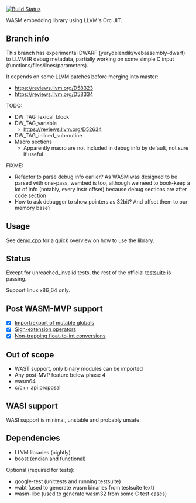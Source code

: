 [![Build Status](https://travis-ci.com/Jiboo/wembed.svg?branch=dwarf)](https://travis-ci.com/Jiboo/wembed)

WASM embedding library using LLVM's Orc JIT.

Branch info
-----------

This branch has experimental DWARF (yurydelendik/webassembly-dwarf) to LLVM IR
debug metadata, partially working on some simple C input (functions/files/lines/parameters).

It depends on some LLVM patches before merging into master:
  - https://reviews.llvm.org/D58323
  - https://reviews.llvm.org/D58334

TODO:
  - DW_TAG_lexical_block
  - DW_TAG_variable
    * https://reviews.llvm.org/D52634
  - DW_TAG_inlined_subroutine
  - Macro sections
    * Apparently macro are not included in debug info by default, not sure if useful

FIXME:
  - Refactor to parse debug info earlier? As WASM was designed to be parsed with one-pass, wembed is too, although we need to book-keep a lot of info (notably, every instr offset) because debug sections are after code section
  - How to ask debugger to show pointers as 32bit? And offset them to our memory base?

Usage
-----

See [demo.cpp](demo.cpp) for a quick overview on how to use the library.

Status
------

Except for unreached_invalid tests, the rest of the official [testsuite](https://github.com/WebAssembly/testsuite)
is passing.

Support linux x86_64 only.

Post WASM-MVP support
---------------------

- [x] [Import/export of mutable globals](https://github.com/WebAssembly/proposals/issues/5)
- [x] [Sign-extension operators](https://github.com/WebAssembly/proposals/issues/9)
- [x] [Non-trapping float-to-int conversions](https://github.com/WebAssembly/proposals/issues/11)

Out of scope
------------

- WAST support, only binary modules can be imported
- Any post-MVP feature below phase 4
- wasm64
- c/c++ api proposal

WASI support
------------

WASI support is minimal, unstable and probably unsafe.

Dependencies
------------

- LLVM libraries (nightly)
- boost (endian and functional)

Optional (required for tests):
- google-test (unittests and running testsuite)
- wabt (used to generate wasm binaries from testsuite text)
- wasm-libc (used to generate wasm32 from some C test cases)
